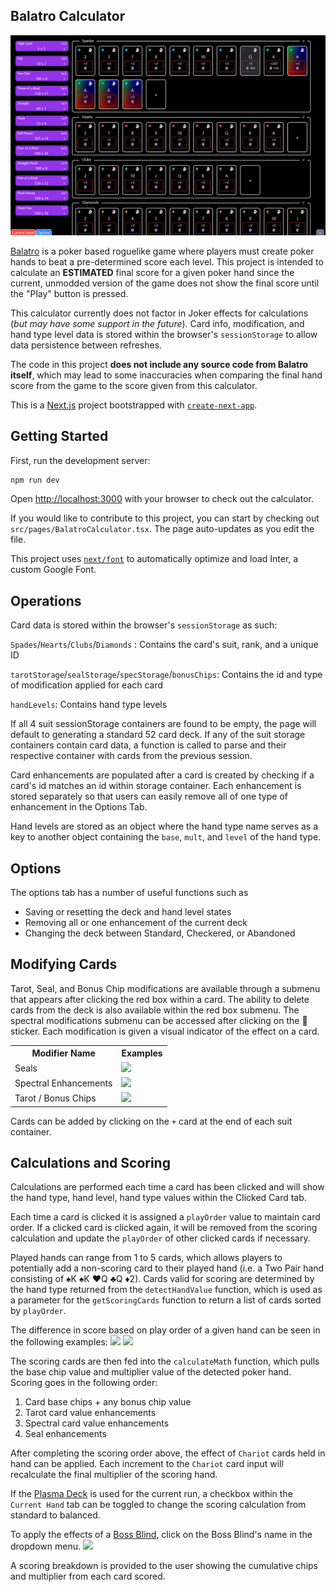 ## Balatro Calculator
<img src='./src/assets/calculatorexample.png'>

[Balatro](https://www.playbalatro.com/) is a poker based roguelike game where players must create poker hands to beat a pre-determined score each level. This project is intended to calculate an __ESTIMATED__ final score for a given poker hand since the current, unmodded version of the game does not show the final score until the "Play" button is pressed.

This calculator currently does not factor in Joker effects for calculations (*but may have some support in the future*). Card info, modification, and hand type level data is stored within the browser's ```sessionStorage``` to allow data persistence between refreshes.

The code in this project **does not include any source code from Balatro itself**, which may lead to some inaccuracies when comparing the final hand score from the game to the score given from this calculator.


This is a [Next.js](https://nextjs.org/) project bootstrapped with [`create-next-app`](https://github.com/vercel/next.js/tree/canary/packages/create-next-app).

## Getting Started

First, run the development server:

```bash
npm run dev
```

Open [http://localhost:3000](http://localhost:3000) with your browser to check out the calculator.

If you would like to contribute to this project, you can start by checking out `src/pages/BalatroCalculator.tsx`. The page auto-updates as you edit the file.

This project uses [`next/font`](https://nextjs.org/docs/basic-features/font-optimization) to automatically optimize and load Inter, a custom Google Font.

## Operations

Card data is stored within the browser's ```sessionStorage``` as such:

```Spades```/```Hearts```/```Clubs```/```Diamonds``` : Contains the card's suit, rank, and a unique ID

```tarotStorage```/```sealStorage```/```specStorage```/```bonusChips```: Contains the id and type of modification applied for each card

```handLevels```: Contains hand type levels

If all 4 suit sessionStorage containers are found to be empty, the page will default to generating a standard 52 card deck. If any of the suit storage containers contain card data, a function is called to parse and their respective container with cards from the previous session.

Card enhancements are populated after a card is created by checking if a card's id matches an id within storage container. Each enhancement is stored separately so that users can
easily remove all of one type of enhancement in the Options Tab.

Hand levels are stored as an object where the hand type name serves as a key to another object containing the ```base```, ```mult```, and ```level``` of the hand type.

## Options
The options tab has a number of useful functions such as

* Saving or resetting the deck and hand level states
* Removing all or one enhancement of the current deck
* Changing the deck between Standard, Checkered, or Abandoned

## Modifying Cards
Tarot, Seal, and Bonus Chip modifications are available through a submenu that appears after clicking the red box within a card. The ability to delete cards from the deck is also available within the red box submenu. The spectral modifications submenu can be accessed after clicking on the 👻 sticker. Each modification is given a visual indicator of the effect on a card.

<table>
  <tr>
    <th>Modifier Name</th>
    <th>Examples</th>
  </tr>
  <tr>
    <td>Seals</td>
    <td><img src='./src/assets/sealexample.png'></td>
  </tr>
  <tr>
    <td>Spectral Enhancements</td>
    <td><img src='./src/assets/spectralexample.png'></td>
  </tr>
  <tr>
    <td>Tarot / Bonus Chips</td>
    <td><img src='./src/assets/tarotbonuschipexample.png'></td>
  </tr>
</table>


Cards can be added by clicking on the ```+``` card at the end of each suit container.


## Calculations and Scoring
Calculations are performed each time a card has been clicked and will show the hand type, hand level, hand type values within the Clicked Card tab.

Each time a card is clicked it is assigned a ```playOrder``` value to maintain card order. If a clicked card is clicked again, it will be removed from the scoring calculation and update the ```playOrder``` of other clicked cards if necessary.

Played hands can range from 1 to 5 cards, which allows players to potentially add a non-scoring card to their played hand (i.e. a Two Pair hand consisting of ♠K ♠K ♥Q ♣Q ♦2).
Cards valid for scoring are determined by the hand type returned from the ```detectHandValue``` function, which is used as a parameter for the ```getScoringCards``` function to return a list of cards sorted by ```playOrder```.

The difference in score based on play order of a given hand can be seen in the following examples:
<img src='./src/assets/calculatorexample2a.png'>
<img src='./src/assets/calculatorexample2b.png'>

The scoring cards are then fed into the ```calculateMath``` function, which pulls the base chip value and multiplier value of the detected poker hand. Scoring goes in the following order:
1) Card base chips + any bonus chip value
2) Tarot card value enhancements
3) Spectral card value enhancements
4) Seal enhancements

After completing the scoring order above, the effect of ```Chariot``` cards held in hand can be applied. Each increment to the ```Chariot``` card input will recalculate the final multiplier of the scoring hand.

If the [Plasma Deck](https://balatrogame.fandom.com/wiki/Decks) is used for the current run, a checkbox within the ```Current Hand``` tab can be toggled to change the scoring calculation from standard to balanced.

To apply the effects of a [Boss Blind](https://balatrogame.fandom.com/wiki/Blinds_and_Antes), click on the Boss Blind's name in the dropdown menu.
<img src='./src/assets/calculatorexample3.png'>

A scoring breakdown is provided to the user showing the cumulative chips and multiplier from each card scored.
